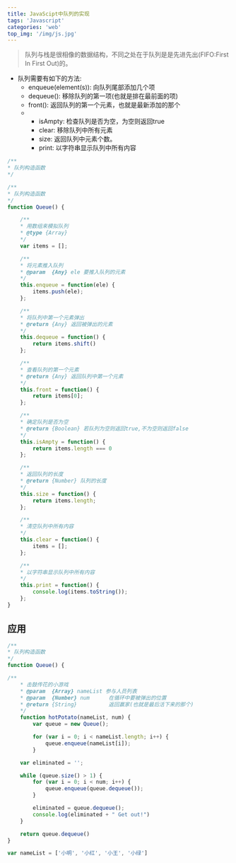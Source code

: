 ```yaml
---
title: JavaScipt中队列的实现
tags: 'Javascript'
categories: 'web'
top_img: '/img/js.jpg'
---
```

> 队列与栈是很相像的数据结构，不同之处在于队列是是先进先出(FIFO:First In First Out)的。


<ul><li>
队列需要有如下的方法:<ul><li>
enqueue(element(s)): 向队列尾部添加几个项</li><li>
dequeue(): 移除队列的第一项(也就是排在最前面的项)</li><li>
front(): 返回队列的第一个元素，也就是最新添加的那个</li><li><ul><li>
isAmpty: 检查队列是否为空，为空则返回true</li><li>
clear: 移除队列中所有元素</li><li>
size: 返回队列中元素个数。</li><li>
print: 以字符串显示队列中所有内容</li></ul></li></ul></li></ul>


``` javascript
/**
* 队列构造函数
*/

/**
* 队列构造函数
*/
function Queue() {

    /**
    * 用数组来模拟队列
    * @type {Array}
    */
    var items = [];

    /**
    * 将元素推入队列
    * @param  {Any} ele 要推入队列的元素
    */
    this.enqueue = function(ele) {
        items.push(ele);
    };

    /**
    * 将队列中第一个元素弹出
    * @return {Any} 返回被弹出的元素
    */
    this.dequeue = function() {
        return items.shift()
    };

    /**
    * 查看队列的第一个元素
    * @return {Any} 返回队列中第一个元素
    */
    this.front = function() {
        return items[0];
    };

    /**
    * 确定队列是否为空
    * @return {Boolean} 若队列为空则返回true,不为空则返回false
    */
    this.isAmpty = function() {
        return items.length === 0
    };

    /**
    * 返回队列的长度
    * @return {Number} 队列的长度
    */
    this.size = function() {
        return items.length;
    };

    /**
    * 清空队列中所有内容
    */
    this.clear = function() {
        items = [];
    };

    /**
    * 以字符串显示队列中所有内容
    */
    this.print = function() {
        console.log(items.toString());
    };
}

```


## 应用

``` javascript
/**
* 队列构造函数
*/
function Queue() {

/**
    * 击鼓传花的小游戏
    * @param  {Array} nameList 参与人员列表
    * @param  {Number} num      在循环中要被弹出的位置
    * @return {String}          返回赢家(也就是最后活下来的那个)
    */
    function hotPotato(nameList, num) {
        var queue = new Queue();

        for (var i = 0; i < nameList.length; i++) {
            queue.enqueue(nameList[i]);
        }

    var eliminated = '';

    while (queue.size() > 1) {
        for (var i = 0; i < num; i++) {
            queue.enqueue(queue.dequeue());
        }

        eliminated = queue.dequeue();
        console.log(eliminated + " Get out!")
    }

    return queue.dequeue()
}

var nameList = ['小明', '小红', '小王', '小绿']
```